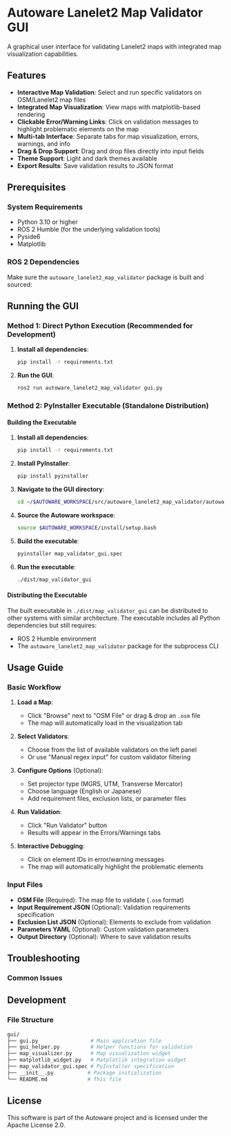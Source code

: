 # Autoware Lanelet2 Map Validator GUI

A graphical user interface for validating Lanelet2 maps with integrated map visualization capabilities.

## Features

- **Interactive Map Validation**: Select and run specific validators on OSM/Lanelet2 map files
- **Integrated Map Visualization**: View maps with matplotlib-based rendering
- **Clickable Error/Warning Links**: Click on validation messages to highlight problematic elements on the map
- **Multi-tab Interface**: Separate tabs for map visualization, errors, warnings, and info
- **Drag & Drop Support**: Drag and drop files directly into input fields
- **Theme Support**: Light and dark themes available
- **Export Results**: Save validation results to JSON format

## Prerequisites

### System Requirements

- Python 3.10 or higher
- ROS 2 Humble (for the underlying validation tools)
- Pyside6
- Matplotlib

### ROS 2 Dependencies

Make sure the `autoware_lanelet2_map_validator` package is built and sourced:

## Running the GUI

### Method 1: Direct Python Execution (Recommended for Development)

1. **Install all dependencies**:

   ```bash
   pip install -r requirements.txt
   ```

2. **Run the GUI**:

   ```bash
   ros2 run autoware_lanelet2_map_validator gui.py
   ```

### Method 2: PyInstaller Executable (Standalone Distribution)

#### Building the Executable

1. **Install all dependencies**:

   ```bash
   pip install -r requirements.txt
   ```

2. **Install PyInstaller**:

   ```bash
   pip install pyinstaller
   ```

3. **Navigate to the GUI directory**:

   ```bash
   cd ~/$AUTOWARE_WORKSPACE/src/autoware_lanelet2_map_validator/autoware_lanelet2_map_validator/gui
   ```

4. **Source the Autoware workspace**:

   ```bash
   source $AUTOWARE_WORKSPACE/install/setup.bash
   ```

5. **Build the executable**:

   ```bash
   pyinstaller map_validator_gui.spec
   ```

6. **Run the executable**:

   ```bash
   ./dist/map_validator_gui
   ```

#### Distributing the Executable

The built executable in `./dist/map_validator_gui` can be distributed to other systems with similar architecture. The executable includes all Python dependencies but still requires:

- ROS 2 Humble environment
- The `autoware_lanelet2_map_validator` package for the subprocess CLI

## Usage Guide

### Basic Workflow

1. **Load a Map**:

   - Click "Browse" next to "OSM File" or drag & drop an `.osm` file
   - The map will automatically load in the visualization tab

2. **Select Validators**:
   - Choose from the list of available validators on the left panel
   - Or use "Manual regex input" for custom validator filtering

3. **Configure Options** (Optional):
   - Set projector type (MGRS, UTM, Transverse Mercator)
   - Choose language (English or Japanese)
   - Add requirement files, exclusion lists, or parameter files

4. **Run Validation**:
   - Click "Run Validator" button
   - Results will appear in the Errors/Warnings tabs

5. **Interactive Debugging**:
   - Click on element IDs in error/warning messages
   - The map will automatically highlight the problematic elements

### Input Files

- **OSM File** (Required): The map file to validate (`.osm` format)
- **Input Requirement JSON** (Optional): Validation requirements specification
- **Exclusion List JSON** (Optional): Elements to exclude from validation
- **Parameters YAML** (Optional): Custom validation parameters
- **Output Directory** (Optional): Where to save validation results

## Troubleshooting

### Common Issues

## Development

### File Structure

```bash
gui/
├── gui.py                 # Main application file
├── gui_helper.py          # Helper functions for validation
├── map_visualizer.py      # Map visualization widget
├── matplotlib_widget.py   # Matplotlib integration widget
├── map_validator_gui.spec # PyInstaller specification
├── __init__.py           # Package initialization
└── README.md             # This file
```

## License

This software is part of the Autoware project and is licensed under the Apache License 2.0.
